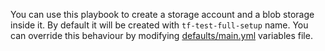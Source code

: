 You can use this playbook to create a storage account and a blob storage inside it.
By default it will be created with `tf-test-full-setup` name. You can override this behaviour
by modifying [defaults/main.yml](defaults/main.yml) variables file. 